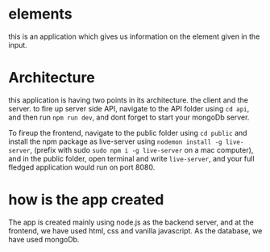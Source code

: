 # elements

 this is an application which gives us information on the element given in the input.

# Architecture

this application is having two points in its architecture. the client and the server. to fire up server side API, navigate to the API folder using `cd api`, and then run `npm run dev`, and dont forget to start your mongoDb server.

To fireup the frontend, navigate to the public folder using `cd public` and install the npm package as live-server using `nodemon install -g live-server`, (prefix with sudo `sudo npm i -g live-server` on a mac computer), and in the public folder, open terminal and write `live-server`, and your full fledged application would run on port 8080.

# how is the app created

The app is created mainly using node.js as the backend server, and at the frontend, we have used html, css and vanilla javascript. As the database, we have used mongoDb.
